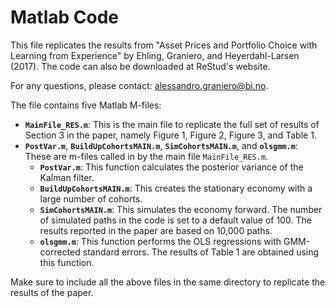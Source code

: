 # Matlab Code

This file replicates the results from "Asset Prices and Portfolio Choice with Learning from Experience" by Ehling, Graniero, and Heyerdahl-Larsen (2017). The code can also be downloaded at ReStud's website. 

For any questions, please contact: [alessandro.graniero@bi.no](mailto:alessandro.graniero@bi.no).  

The file contains five Matlab M-files:

- **`MainFile_RES.m`**: This is the main file to replicate the full set of results of Section 3 in the paper, namely Figure 1, Figure 2, Figure 3, and Table 1.
- **`PostVar.m`**, **`BuildUpCohortsMAIN.m`**, **`SimCohortsMAIN.m`**, and **`olsgmm.m`**: These are m-files called in by the main file `MainFile_RES.m`.
  - **`PostVar.m`**: This function calculates the posterior variance of the Kalman filter.
  - **`BuildUpCohortsMAIN.m`**: This creates the stationary economy with a large number of cohorts.
  - **`SimCohortsMAIN.m`**: This simulates the economy forward. The number of simulated paths in the code is set to a default value of 100. The results reported in the paper are based on 10,000 paths.
  - **`olsgmm.m`**: This function performs the OLS regressions with GMM-corrected standard errors. The results of Table 1 are obtained using this function.

Make sure to include all the above files in the same directory to replicate the results of the paper.
